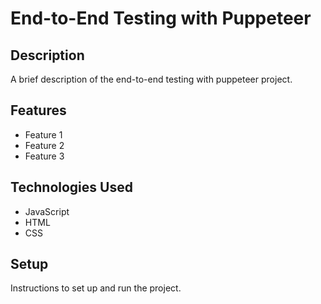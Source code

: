 # End-to-End Testing with Puppeteer

## Description

A brief description of the end-to-end testing with puppeteer project.

## Features

- Feature 1
- Feature 2
- Feature 3

## Technologies Used

- JavaScript
- HTML
- CSS

## Setup

Instructions to set up and run the project.
